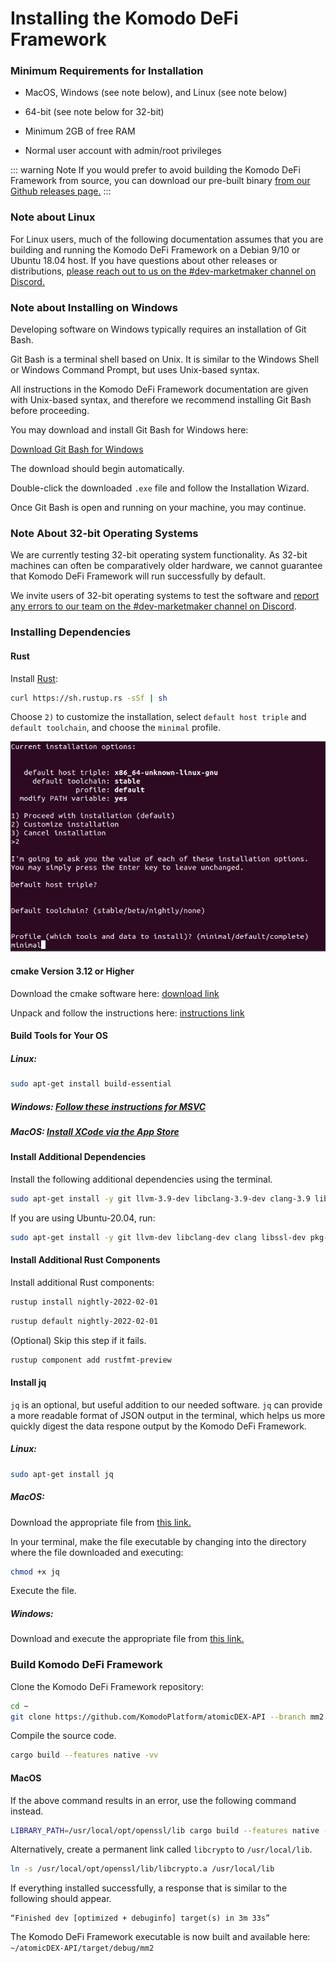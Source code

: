 # Installing the Komodo DeFi Framework

### Minimum Requirements for Installation

- MacOS, Windows (see note below), and Linux (see note below)

- 64-bit (see note below for 32-bit)

- Minimum 2GB of free RAM

- Normal user account with admin/root privileges

::: warning Note
If you would prefer to avoid building the Komodo DeFi Framework from source, you can download our pre-built binary [from our Github releases page.](https://github.com/KomodoPlatform/atomicDEX-API/releases)
:::

### Note about Linux

For Linux users, much of the following documentation assumes that you are building and running the Komodo DeFi Framework on a Debian 9/10 or Ubuntu 18.04 host. If you have questions about other releases or distributions, [please reach out to us on the #dev-marketmaker channel on Discord.](https://komodoplatform.com/discord)

### Note about Installing on Windows

Developing software on Windows typically requires an installation of Git Bash.

Git Bash is a terminal shell based on Unix. It is similar to the Windows Shell or Windows Command Prompt, but uses Unix-based syntax.

All instructions in the Komodo DeFi Framework documentation are given with Unix-based syntax, and therefore we recommend installing Git Bash before proceeding.

You may download and install Git Bash for Windows here:

[Download Git Bash for Windows](https://git-scm.com/download/win)

The download should begin automatically.

Double-click the downloaded `.exe` file and follow the Installation Wizard.

Once Git Bash is open and running on your machine, you may continue.

### Note About 32-bit Operating Systems

We are currently testing 32-bit operating system functionality. As 32-bit machines can often be comparatively older hardware, we cannot guarantee that Komodo DeFi Framework will run successfully by default.

We invite users of 32-bit operating systems to test the software and [report any errors to our team on the #dev-marketmaker channel on Discord](https://komodoplatform.com/discord).

### Installing Dependencies

#### Rust

Install [Rust](https://www.rust-lang.org/tools/install):

```bash
curl https://sh.rustup.rs -sSf | sh
```

Choose `2)` to customize the installation, select `default host triple` and `default toolchain`, and choose the `minimal` profile.

<div>

<img src="/get-started-atomicdex/rustup-minimal.png">

</div>

#### cmake Version 3.12 or Higher

Download the cmake software here: [download link](https://cmake.org/download/)

Unpack and follow the instructions here: [instructions link](https://cmake.org/install/)

#### Build Tools for Your OS

##### Linux:

```bash
sudo apt-get install build-essential
```

##### Windows: [Follow these instructions for MSVC](https://docs.microsoft.com/en-us/cpp/build/vscpp-step-0-installation?view=vs-2017)

##### MacOS: [Install XCode via the App Store](https://itunes.apple.com/us/app/xcode/id497799835?mt=12)

#### Install Additional Dependencies

Install the following additional dependencies using the terminal.

```bash
sudo apt-get install -y git llvm-3.9-dev libclang-3.9-dev clang-3.9 libssl-dev pkg-config
```

If you are using Ubuntu-20.04, run:

```bash
sudo apt-get install -y git llvm-dev libclang-dev clang libssl-dev pkg-config
```

#### Install Additional Rust Components

Install additional Rust components:

```bash
rustup install nightly-2022-02-01
```

```bash
rustup default nightly-2022-02-01
```

(Optional) Skip this step if it fails.

```bash
rustup component add rustfmt-preview
```

#### Install jq

`jq` is an optional, but useful addition to our needed software. `jq` can provide a more readable format of JSON output in the terminal, which helps us more quickly digest the data respone output by the Komodo DeFi Framework.

##### Linux:

```bash
sudo apt-get install jq
```

##### MacOS:

Download the appropriate file from [this link.](https://stedolan.github.io/jq/download/)

In your terminal, make the file executable by changing into the directory where the file downloaded and executing:

```bash
chmod +x jq
```

Execute the file.

##### Windows:

Download and execute the appropriate file from [this link.](https://stedolan.github.io/jq/download/)

### Build Komodo DeFi Framework

Clone the Komodo DeFi Framework repository:

```bash
cd ~
git clone https://github.com/KomodoPlatform/atomicDEX-API --branch mm2.1 --single-branch && cd atomicDEX-API
```

Compile the source code.

```bash
cargo build --features native -vv
```

#### MacOS

If the above command results in an error, use the following command instead.

```bash
LIBRARY_PATH=/usr/local/opt/openssl/lib cargo build --features native -vv
```

Alternatively, create a permanent link called `libcrypto` to `/usr/local/lib`.

```bash
ln -s /usr/local/opt/openssl/lib/libcrypto.a /usr/local/lib
```

If everything installed successfully, a response that is similar to the following should appear.

```
“Finished dev [optimized + debuginfo] target(s) in 3m 33s”
```

The Komodo DeFi Framework executable is now built and available here: `~/atomicDEX-API/target/debug/mm2`
